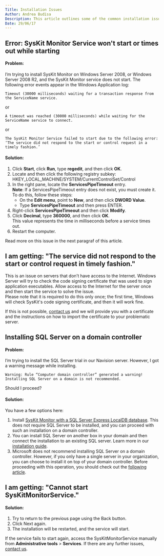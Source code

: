 ```yaml
---
Title: Installation Issues
Author: Andrea Budisa
Description: This article outlines some of the common installation issues.
Date: 29/06/17
---
```

## Error: SysKit Monitor Service won't start or times out while starting
#### Problem:
I’m trying to install SysKit Monitor on Windows Server 2008, or Windows Server 2008 R2, and the SysKit Monitor service does not start. The following error events appear in the Windows Application log:

    Timeout (30000 milliseconds) waiting for a transaction response from the ServiceName service.

or

    A timeout was reached (30000 milliseconds) while waiting for the ServiceName service to connect.

or

    The SysKit Monitor Service failed to start due to the following error:  
    ‘The service did not respond to the start or control request in a timely fashion.’

#### Solution:
1. Click __Start__, click __Run__, type __regedit__, and then click __OK__.
2. Locate and then click the following registry subkey: HKEY_LOCAL_MACHINE/SYSTEM/CurrentControlSet/Control
3. In the right pane, locate the __ServicesPipeTimeout__ entry.  
__Note__: If a ServicesPipeTimeout entry does not exist, you must create it. To do this, follow these steps:
   * On the __Edit menu__, point to __New__, and then click __DWORD Value__.
   * Type __ServicesPipeTimeout__ and then press ENTER.
4. Right-click __ServicesPipeTimeout__ and then click __Modify__.
5. Click __Decimal__, type __360000__, and then click __OK__.  
This value represents the time in milliseconds before a service times out.
6. Restart the computer.

Read more on this issue in the next paragraf of this article.

## I am getting: "The service did not respond to the start or control request in timely fashion."

This is an issue on servers that don’t have access to the Internet. Windows Server will try to check the code signing certificate that was used to sign application executables. Allow access to the Internet for the server once and then start the service to solve the issue.  
Please note that it is required to do this only once; the first time, Windows will check SysKit's code signing certificate, and then it will work fine.

If this is not possible, [contact us](https://www.syskit.com/contact) and we will provide you with a certificate and the instructions on how to import the certificate to your problematic server.

## Installing SQL Server on a domain controller
#### Problem:
I’m trying to install the SQL Server trial in our Navision server. However, I got a warning message while installing.

    Warning: Rule “Computer domain controller” generated a warning! Installing SQL Server on a domain is not recommended.
Should I proceed?

#### Solution:
You have a few options here:

1. Install [SysKit Monitor with a SQL Server Express LocalDB database](#internal/installation-configuration/install-wizard/install-monitor). This does not require SQL Server to be installed, and you can proceed with such an installation on a domain controller.
1. You can install SQL Server on another box in your domain and then connect the installation to an existing SQL server. Learn more in our [installation guide](#internal/installation-configuration/install-wizard/install-monitor).
3. Microsoft does not recommend installing SQL Server on a domain controller. However, if you only have a single server in your organization, you can choose to install it on top of your domain controller. Before proceeding with this operation, you should check out the [following article](https://docs.microsoft.com/en-us/sql/sql-server/install/hardware-and-software-requirements-for-installing-sql-server#DC_support).

## I am getting: "Cannot start SysKitMonitorService."
#### Solution:
1. Try to return to the previous page using the Back button.
1. Click Next again.
1. The installation will be restarted, and the service will start.

If the service fails to start again, access the SysKitMonitorService manually from __Administrative tools__ > __Services__. If there are any further issues, [contact us](https://www.syskit.com/contact).